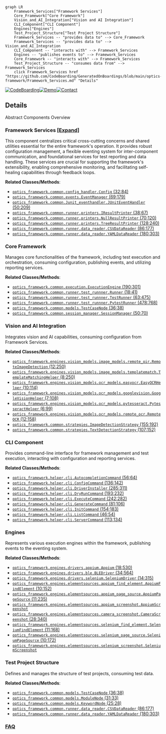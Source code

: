 ```mermaid
graph LR
    Framework_Services["Framework Services"]
    Core_Framework["Core Framework"]
    Vision_and_AI_Integration["Vision and AI Integration"]
    CLI_Component["CLI Component"]
    Engines["Engines"]
    Test_Project_Structure["Test Project Structure"]
    Framework_Services -- "provides data to" --> Core_Framework
    Framework_Services -- "provides data to" --> Vision_and_AI_Integration
    CLI_Component -- "interacts with" --> Framework_Services
    Engines -- "publishes events to" --> Framework_Services
    Core_Framework -- "interacts with" --> Framework_Services
    Test_Project_Structure -- "consumes data from" --> Framework_Services
    click Framework_Services href "https://github.com/CodeBoarding/GeneratedOnBoardings/blob/main/optics-framework/Framework_Services.md" "Details"
```

[![CodeBoarding](https://img.shields.io/badge/Generated%20by-CodeBoarding-9cf?style=flat-square)](https://github.com/CodeBoarding/GeneratedOnBoardings)[![Demo](https://img.shields.io/badge/Try%20our-Demo-blue?style=flat-square)](https://www.codeboarding.org/demo)[![Contact](https://img.shields.io/badge/Contact%20us%20-%20contact@codeboarding.org-lightgrey?style=flat-square)](mailto:contact@codeboarding.org)

## Details

Abstract Components Overview

### Framework Services [[Expand]](./Framework_Services.md)
This component centralizes critical cross-cutting concerns and shared utilities essential for the entire framework's operation. It provides robust configuration management, a flexible eventing system for inter-component communication, and foundational services for test reporting and data handling. These services are crucial for supporting the framework's extensibility, enabling comprehensive monitoring, and facilitating self-healing capabilities through feedback loops.


**Related Classes/Methods**:

- <a href="https://github.com/mozarkai/optics-framework/blob/main/optics_framework/common/config_handler.py#L32-L84" target="_blank" rel="noopener noreferrer">`optics_framework.common.config_handler.Config` (32:84)</a>
- <a href="https://github.com/mozarkai/optics-framework/blob/main/optics_framework/common/events.py#L69-L179" target="_blank" rel="noopener noreferrer">`optics_framework.common.events.EventManager` (69:179)</a>
- <a href="https://github.com/mozarkai/optics-framework/blob/main/optics_framework/common/Junit_eventhandler.py#L50-L209" target="_blank" rel="noopener noreferrer">`optics_framework.common.Junit_eventhandler.JUnitEventHandler` (50:209)</a>
- <a href="https://github.com/mozarkai/optics-framework/blob/main/optics_framework/common/runner/printers.py#L38-L67" target="_blank" rel="noopener noreferrer">`optics_framework.common.runner.printers.IResultPrinter` (38:67)</a>
- <a href="https://github.com/mozarkai/optics-framework/blob/main/optics_framework/common/runner/printers.py#L70-L120" target="_blank" rel="noopener noreferrer">`optics_framework.common.runner.printers.NullResultPrinter` (70:120)</a>
- <a href="https://github.com/mozarkai/optics-framework/blob/main/optics_framework/common/runner/printers.py#L128-L240" target="_blank" rel="noopener noreferrer">`optics_framework.common.runner.printers.TreeResultPrinter` (128:240)</a>
- <a href="https://github.com/mozarkai/optics-framework/blob/main/optics_framework/common/runner/data_reader.py#L86-L177" target="_blank" rel="noopener noreferrer">`optics_framework.common.runner.data_reader.CSVDataReader` (86:177)</a>
- <a href="https://github.com/mozarkai/optics-framework/blob/main/optics_framework/common/runner/data_reader.py#L180-L303" target="_blank" rel="noopener noreferrer">`optics_framework.common.runner.data_reader.YAMLDataReader` (180:303)</a>


### Core Framework
Manages core functionalities of the framework, including test execution and orchestration, consuming configuration, publishing events, and utilizing reporting services.


**Related Classes/Methods**:

- <a href="https://github.com/mozarkai/optics-framework/blob/main/optics_framework/common/execution.py#L190-L301" target="_blank" rel="noopener noreferrer">`optics_framework.common.execution.ExecutionEngine` (190:301)</a>
- <a href="https://github.com/mozarkai/optics-framework/blob/main/optics_framework/common/runner/test_runnner.py#L18-L41" target="_blank" rel="noopener noreferrer">`optics_framework.common.runner.test_runnner.Runner` (18:41)</a>
- <a href="https://github.com/mozarkai/optics-framework/blob/main/optics_framework/common/runner/test_runnner.py#L63-L475" target="_blank" rel="noopener noreferrer">`optics_framework.common.runner.test_runnner.TestRunner` (63:475)</a>
- <a href="https://github.com/mozarkai/optics-framework/blob/main/optics_framework/common/runner/test_runnner.py#L478-L768" target="_blank" rel="noopener noreferrer">`optics_framework.common.runner.test_runnner.PytestRunner` (478:768)</a>
- <a href="https://github.com/mozarkai/optics-framework/blob/main/optics_framework/common/models.py#L36-L38" target="_blank" rel="noopener noreferrer">`optics_framework.common.models.TestCaseNode` (36:38)</a>
- <a href="https://github.com/mozarkai/optics-framework/blob/main/optics_framework/common/session_manager.py#L50-L70" target="_blank" rel="noopener noreferrer">`optics_framework.common.session_manager.SessionManager` (50:70)</a>


### Vision and AI Integration
Integrates vision and AI capabilities, consuming configuration from Framework Services.


**Related Classes/Methods**:

- <a href="https://github.com/mozarkai/optics-framework/blob/main/optics_framework/engines/vision_models/image_models/remote_oir.py#L12-L250" target="_blank" rel="noopener noreferrer">`optics_framework.engines.vision_models.image_models.remote_oir.RemoteImageDetection` (12:250)</a>
- <a href="https://github.com/mozarkai/optics-framework/blob/main/optics_framework/engines/vision_models/image_models/templatematch.py#L8-L250" target="_blank" rel="noopener noreferrer">`optics_framework.engines.vision_models.image_models.templatematch.TemplateMatchingHelper` (8:250)</a>
- <a href="https://github.com/mozarkai/optics-framework/blob/main/optics_framework/engines/vision_models/ocr_models/easyocr.py#L10-L114" target="_blank" rel="noopener noreferrer">`optics_framework.engines.vision_models.ocr_models.easyocr.EasyOCRHelper` (10:114)</a>
- <a href="https://github.com/mozarkai/optics-framework/blob/main/optics_framework/engines/vision_models/ocr_models/googlevision.py#L7-L108" target="_blank" rel="noopener noreferrer">`optics_framework.engines.vision_models.ocr_models.googlevision.GoogleVisionHelper` (7:108)</a>
- <a href="https://github.com/mozarkai/optics-framework/blob/main/optics_framework/engines/vision_models/ocr_models/pytesseract.py#L6-L99" target="_blank" rel="noopener noreferrer">`optics_framework.engines.vision_models.ocr_models.pytesseract.PytesseractHelper` (6:99)</a>
- <a href="https://github.com/mozarkai/optics-framework/blob/main/optics_framework/engines/vision_models/ocr_models/remote_ocr.py#L12-L158" target="_blank" rel="noopener noreferrer">`optics_framework.engines.vision_models.ocr_models.remote_ocr.RemoteOCR` (12:158)</a>
- <a href="https://github.com/mozarkai/optics-framework/blob/main/optics_framework/common/strategies.py#L155-L192" target="_blank" rel="noopener noreferrer">`optics_framework.common.strategies.ImageDetectionStrategy` (155:192)</a>
- <a href="https://github.com/mozarkai/optics-framework/blob/main/optics_framework/common/strategies.py#L107-L152" target="_blank" rel="noopener noreferrer">`optics_framework.common.strategies.TextDetectionStrategy` (107:152)</a>


### CLI Component
Provides command-line interface for framework management and test execution, interacting with configuration and reporting services.


**Related Classes/Methods**:

- <a href="https://github.com/mozarkai/optics-framework/blob/main/optics_framework/helper/cli.py#L56-L64" target="_blank" rel="noopener noreferrer">`optics_framework.helper.cli.AutocompletionCommand` (56:64)</a>
- <a href="https://github.com/mozarkai/optics-framework/blob/main/optics_framework/helper/cli.py#L136-L142" target="_blank" rel="noopener noreferrer">`optics_framework.helper.cli.ConfigCommand` (136:142)</a>
- <a href="https://github.com/mozarkai/optics-framework/blob/main/optics_framework/helper/cli.py#L285-L311" target="_blank" rel="noopener noreferrer">`optics_framework.helper.cli.DriverInstaller` (285:311)</a>
- <a href="https://github.com/mozarkai/optics-framework/blob/main/optics_framework/helper/cli.py#L193-L232" target="_blank" rel="noopener noreferrer">`optics_framework.helper.cli.DryRunCommand` (193:232)</a>
- <a href="https://github.com/mozarkai/optics-framework/blob/main/optics_framework/helper/cli.py#L242-L282" target="_blank" rel="noopener noreferrer">`optics_framework.helper.cli.ExecuteCommand` (242:282)</a>
- <a href="https://github.com/mozarkai/optics-framework/blob/main/optics_framework/helper/cli.py#L81-L106" target="_blank" rel="noopener noreferrer">`optics_framework.helper.cli.GenerateCommand` (81:106)</a>
- <a href="https://github.com/mozarkai/optics-framework/blob/main/optics_framework/helper/cli.py#L154-L183" target="_blank" rel="noopener noreferrer">`optics_framework.helper.cli.InitCommand` (154:183)</a>
- <a href="https://github.com/mozarkai/optics-framework/blob/main/optics_framework/helper/cli.py#L46-L54" target="_blank" rel="noopener noreferrer">`optics_framework.helper.cli.ListCommand` (46:54)</a>
- <a href="https://github.com/mozarkai/optics-framework/blob/main/optics_framework/helper/cli.py#L113-L134" target="_blank" rel="noopener noreferrer">`optics_framework.helper.cli.ServerCommand` (113:134)</a>


### Engines
Represents various execution engines within the framework, publishing events to the eventing system.


**Related Classes/Methods**:

- <a href="https://github.com/mozarkai/optics-framework/blob/main/optics_framework/engines/drivers/appium.py#L18-L530" target="_blank" rel="noopener noreferrer">`optics_framework.engines.drivers.appium.Appium` (18:530)</a>
- <a href="https://github.com/mozarkai/optics-framework/blob/main/optics_framework/engines/drivers/ble.py#L34-L564" target="_blank" rel="noopener noreferrer">`optics_framework.engines.drivers.ble.BLEDriver` (34:564)</a>
- <a href="https://github.com/mozarkai/optics-framework/blob/main/optics_framework/engines/drivers/selenium.py#L14-L315" target="_blank" rel="noopener noreferrer">`optics_framework.engines.drivers.selenium.SeleniumDriver` (14:315)</a>
- <a href="https://github.com/mozarkai/optics-framework/blob/main/optics_framework/engines/elementsources/appium_find_element.py#L10-L152" target="_blank" rel="noopener noreferrer">`optics_framework.engines.elementsources.appium_find_element.AppiumFindElement` (10:152)</a>
- <a href="https://github.com/mozarkai/optics-framework/blob/main/optics_framework/engines/elementsources/appium_page_source.py#L11-L235" target="_blank" rel="noopener noreferrer">`optics_framework.engines.elementsources.appium_page_source.AppiumPageSource` (11:235)</a>
- <a href="https://github.com/mozarkai/optics-framework/blob/main/optics_framework/engines/elementsources/appium_screenshot.py" target="_blank" rel="noopener noreferrer">`optics_framework.engines.elementsources.appium_screenshot.AppiumScreenshot`</a>
- <a href="https://github.com/mozarkai/optics-framework/blob/main/optics_framework/engines/elementsources/camera_screenshot.py#L28-L340" target="_blank" rel="noopener noreferrer">`optics_framework.engines.elementsources.camera_screenshot.CameraScreenshot` (28:340)</a>
- <a href="https://github.com/mozarkai/optics-framework/blob/main/optics_framework/engines/elementsources/selenium_find_element.py#L11-L168" target="_blank" rel="noopener noreferrer">`optics_framework.engines.elementsources.selenium_find_element.SeleniumFindElement` (11:168)</a>
- <a href="https://github.com/mozarkai/optics-framework/blob/main/optics_framework/engines/elementsources/selenium_page_source.py#L10-L172" target="_blank" rel="noopener noreferrer">`optics_framework.engines.elementsources.selenium_page_source.SeleniumPageSource` (10:172)</a>
- <a href="https://github.com/mozarkai/optics-framework/blob/main/optics_framework/engines/elementsources/selenium_screenshot.py" target="_blank" rel="noopener noreferrer">`optics_framework.engines.elementsources.selenium_screenshot.SeleniumScreenshot`</a>


### Test Project Structure
Defines and manages the structure of test projects, consuming test data.


**Related Classes/Methods**:

- <a href="https://github.com/mozarkai/optics-framework/blob/main/optics_framework/common/models.py#L36-L38" target="_blank" rel="noopener noreferrer">`optics_framework.common.models.TestCaseNode` (36:38)</a>
- <a href="https://github.com/mozarkai/optics-framework/blob/main/optics_framework/common/models.py#L31-L33" target="_blank" rel="noopener noreferrer">`optics_framework.common.models.ModuleNode` (31:33)</a>
- <a href="https://github.com/mozarkai/optics-framework/blob/main/optics_framework/common/models.py#L25-L28" target="_blank" rel="noopener noreferrer">`optics_framework.common.models.KeywordNode` (25:28)</a>
- <a href="https://github.com/mozarkai/optics-framework/blob/main/optics_framework/common/runner/data_reader.py#L86-L177" target="_blank" rel="noopener noreferrer">`optics_framework.common.runner.data_reader.CSVDataReader` (86:177)</a>
- <a href="https://github.com/mozarkai/optics-framework/blob/main/optics_framework/common/runner/data_reader.py#L180-L303" target="_blank" rel="noopener noreferrer">`optics_framework.common.runner.data_reader.YAMLDataReader` (180:303)</a>




### [FAQ](https://github.com/CodeBoarding/GeneratedOnBoardings/tree/main?tab=readme-ov-file#faq)